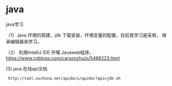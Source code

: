 # java
java学习


（1）.java 环境的搭建，jdk  下载安装，环境变量的配置，目前我学习是采用， 继承编辑器来学习。

 （2） 利用IntelliJ IDE 开噶 Javaweb程序，  
       https://www.cnblogs.com/carsonzhu/p/5468223.html  
       
       
 (3) java 在线api文档
 
     http://tool.oschina.net/apidocs/apidoc?api=jdk-zh 

